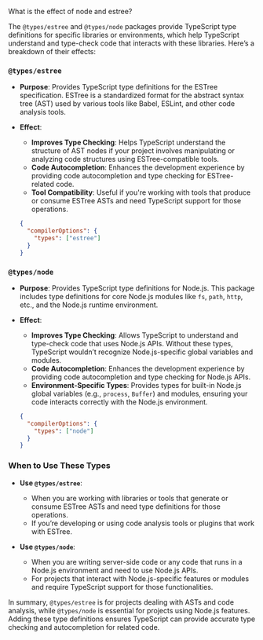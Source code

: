 What is the effect of node and estree?

The `@types/estree` and `@types/node` packages provide TypeScript type definitions for specific libraries or environments, which help TypeScript understand and type-check code that interacts with these libraries. Here’s a breakdown of their effects:

### `@types/estree`

- **Purpose**: Provides TypeScript type definitions for the ESTree specification. ESTree is a standardized format for the abstract syntax tree (AST) used by various tools like Babel, ESLint, and other code analysis tools.

- **Effect**:
  - **Improves Type Checking**: Helps TypeScript understand the structure of AST nodes if your project involves manipulating or analyzing code structures using ESTree-compatible tools.
  - **Code Autocompletion**: Enhances the development experience by providing code autocompletion and type checking for ESTree-related code.
  - **Tool Compatibility**: Useful if you're working with tools that produce or consume ESTree ASTs and need TypeScript support for those operations.

  ```json
  {
    "compilerOptions": {
      "types": ["estree"]
    }
  }
  ```

### `@types/node`

- **Purpose**: Provides TypeScript type definitions for Node.js. This package includes type definitions for core Node.js modules like `fs`, `path`, `http`, etc., and the Node.js runtime environment.

- **Effect**:
  - **Improves Type Checking**: Allows TypeScript to understand and type-check code that uses Node.js APIs. Without these types, TypeScript wouldn’t recognize Node.js-specific global variables and modules.
  - **Code Autocompletion**: Enhances the development experience by providing code autocompletion and type checking for Node.js APIs.
  - **Environment-Specific Types**: Provides types for built-in Node.js global variables (e.g., `process`, `Buffer`) and modules, ensuring your code interacts correctly with the Node.js environment.

  ```json
  {
    "compilerOptions": {
      "types": ["node"]
    }
  }
  ```

### When to Use These Types

- **Use `@types/estree`**:
  - When you are working with libraries or tools that generate or consume ESTree ASTs and need type definitions for those operations.
  - If you’re developing or using code analysis tools or plugins that work with ESTree.

- **Use `@types/node`**:
  - When you are writing server-side code or any code that runs in a Node.js environment and need to use Node.js APIs.
  - For projects that interact with Node.js-specific features or modules and require TypeScript support for those functionalities.

In summary, `@types/estree` is for projects dealing with ASTs and code analysis, while `@types/node` is essential for projects using Node.js features. Adding these type definitions ensures TypeScript can provide accurate type checking and autocompletion for related code.